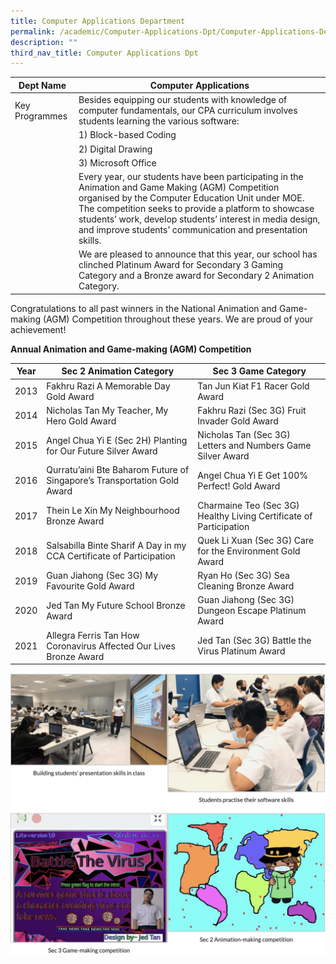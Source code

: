 ```yaml
---
title: Computer Applications Department
permalink: /academic/Computer-Applications-Dpt/Computer-Applications-Department
description: ""
third_nav_title: Computer Applications Dpt
---
```

| Dept Name 	| Computer Applications 	|
|---	|---	|
| Key Programmes 	| Besides equipping our students with knowledge of computer fundamentals, our CPA curriculum involves students learning the various software: 	|
|  	| 1) Block-based Coding 	|
|  	| 2) Digital Drawing 	|
|  	| 3) Microsoft Office 	|
|  	| Every year, our students have been participating in the Animation and Game Making (AGM) Competition organised by the Computer Education Unit under MOE. The competition seeks to provide a platform to showcase students’ work, develop students’ interest in media design, and improve students’ communication and presentation skills. 	|
|  	| We are pleased to announce that this year, our school has clinched Platinum Award for Secondary 3 Gaming Category and a Bronze award for Secondary 2 Animation Category. 	|

Congratulations to all past winners in the National Animation and Game-making (AGM) Competition throughout these years. We are proud of your achievement!

**Annual Animation and Game-making (AGM) Competition** 

| Year 	| Sec 2 Animation Category 	| Sec 3 Game Category 	|
|---	|---	|---	|
| 2013 	| Fakhru Razi  A Memorable Day Gold Award 	| Tan Jun Kiat  F1 Racer Gold Award 	|
| 2014 	| Nicholas Tan  My Teacher, My Hero Gold Award 	| Fakhru Razi (Sec 3G)  Fruit Invader Gold Award 	|
| 2015 	| Angel Chua Yi E (Sec 2H)  Planting for Our Future Silver Award 	| Nicholas Tan (Sec 3G)  Letters and Numbers Game Silver Award 	|
| 2016 	| Qurratu’aini Bte Baharom  Future of Singapore’s Transportation Gold Award 	| Angel Chua Yi E  Get 100% Perfect! Gold Award   	|
| 2017 	| Thein Le Xin  My Neighbourhood Bronze Award 	| Charmaine Teo (Sec 3G)  Healthy Living Certificate of Participation 	|
| 2018 	| Salsabilla Binte Sharif  A Day in my CCA Certificate of Participation 	| Quek Li Xuan (Sec 3G)  Care for the Environment Gold Award 	|
| 2019 	| Guan Jiahong (Sec 3G)  My Favourite Gold Award 	| Ryan Ho (Sec 3G)  Sea Cleaning Bronze Award 	|
| 2020 	| Jed Tan  My Future School Bronze Award 	| Guan Jiahong (Sec 3G)  Dungeon Escape Platinum Award 	|
| 2021 	| Allegra Ferris Tan  How Coronavirus Affected Our Lives Bronze Award 	| Jed Tan (Sec 3G)  Battle the Virus Platinum Award 	|

![](/images/Academic/Computer%20Applications%20Dpt/photo_6248794326528275300_w.png)